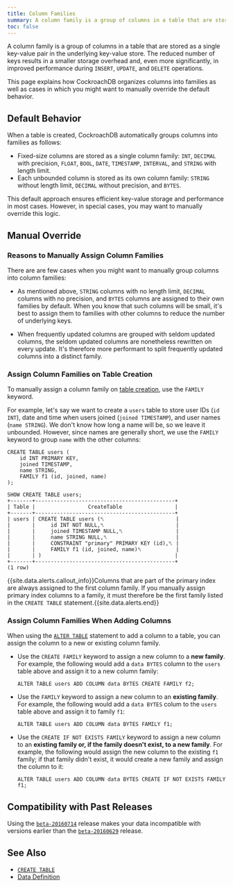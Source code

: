 ```yaml
---
title: Column Families
summary: A column family is a group of columns in a table that are stored as a single key-value pair in the underlying key-value store.
toc: false
---
```


A column family is a group of columns in a table that are stored as a single key-value pair in the underlying key-value store. The reduced number of keys results in a smaller storage overhead and, even more significantly, in improved performance during `INSERT`, `UPDATE`, and `DELETE` operations.

This page explains how CockroachDB organizes columns into families as well as cases in which you might want to manually override the default behavior.

<div id="toc"></div>

## Default Behavior

When a table is created, CockroachDB automatically groups columns into families as follows:

- Fixed-size columns are stored as a single column family: `INT`, `DECIMAL` with precision, `FLOAT`, `BOOL`, `DATE`, `TIMESTAMP`, `INTERVAL`, and `STRING` with length limit. 
- Each unbounded column is stored as its own column family: `STRING` without length limit, `DECIMAL` without precision, and `BYTES`.

This default approach ensures efficient key-value storage and performance in most cases. However, in special cases, you may want to manually override this logic.

## Manual Override

### Reasons to Manually Assign Column Families

There are are few cases when you might want to manually group columns into column families:

- As mentioned above, `STRING` columns with no length limit, `DECIMAL` columns with no precision, and `BYTES` columns are assigned to their own families by default. When you know that such columns will be small, it's best to assign them to families with other columns to reduce the number of underlying keys. 

- When frequently updated columns are grouped with seldom updated columns, the seldom updated columns are nonetheless rewritten on every update. It's therefore more performant to split frequently updated columns into a distinct family. 

### Assign Column Families on Table Creation

To manually assign a column family on [table creation](create-table.html), use the `FAMILY` keyword.  

For example, let's say we want to create a `users` table to store user IDs (`id INT`), date and time when users joined (`joined TIMESTAMP`), and user names (`name STRING`). We don't know how long a name will be, so we leave it unbounded. However, since names are generally short, we use the `FAMILY` keyword to group `name` with the other columns:

~~~
CREATE TABLE users (
    id INT PRIMARY KEY, 
    joined TIMESTAMP,
    name STRING,
    FAMILY f1 (id, joined, name)
);

SHOW CREATE TABLE users;
+-------+---------------------------------------------+
| Table |                 CreateTable                 |
+-------+---------------------------------------------+
| users | CREATE TABLE users (␤                       |
|       |     id INT NOT NULL,␤                       |
|       |     joined TIMESTAMP NULL,␤                 |
|       |     name STRING NULL,␤                      |
|       |     CONSTRAINT "primary" PRIMARY KEY (id),␤ |
|       |     FAMILY f1 (id, joined, name)␤           |
|       | )                                           |
+-------+---------------------------------------------+
(1 row)
~~~

{{site.data.alerts.callout_info}}Columns that are part of the primary index are always assigned to the first column family. If you manually assign primary index columns to a family, it must therefore be the first family listed in the <code>CREATE TABLE</code> statement.{{site.data.alerts.end}} 

### Assign Column Families When Adding Columns

When using the [`ALTER TABLE`](alter-table.html) statement to add a column to a table, you can assign the column to a new or existing column family. 

- Use the `CREATE FAMILY` keyword to assign a new column to a **new family**. For example, the following would add a `data BYTES` column to the `users` table above and assign it to a new column family: 

  ~~~
  ALTER TABLE users ADD COLUMN data BYTES CREATE FAMILY f2;
  ~~~

- Use the `FAMILY` keyword to assign a new column to an **existing family**. For example, the following would add a `data BYTES` colum to the `users` table above and assign it to family `f1`:

  ~~~
  ALTER TABLE users ADD COLUMN data BYTES FAMILY f1;
  ~~~

- Use the `CREATE IF NOT EXISTS FAMILY` keyword to assign a new column to an **existing family or, if the family doesn't exist, to a new family**. For example, the following would assign the new column to the existing `f1` family; if that family didn't exist, it would create a new family and assign the column to it:

  ~~~
  ALTER TABLE users ADD COLUMN data BYTES CREATE IF NOT EXISTS FAMILY f1;
  ~~~

## Compatibility with Past Releases

Using the [`beta-20160714`](beta-20160714.html) release makes your data incompatible with versions earlier than the [`beta-20160629`](beta-20160629.html) release. 

## See Also

- [`CREATE TABLE`](create-table.html)
- [Data Definition](data-definition.html)
